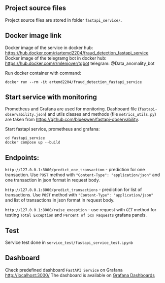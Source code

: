 ## Project source files
Project source files are stored in folder `fastapi_service/`.

## Docker image link
Docker image of the service in docker hub: 
https://hub.docker.com/r/artemd2204/fraud_detection_fastapi_service
Docker image of the telegramg bot in docker hub: 
https://hub.docker.com/r/mlenjoyer/tgbot
telegram: @Data_anomality_bot

Run docker container with command:
```commandline
docker run --rm -it artemd2204/fraud_detection_fastapi_service
```

## Start service with monitoring
Prometheus and Grafana are used for monitoring. Dashboard file (`fastapi-observability.json`) and
utils classes and methods (file `metrics_utils.py`) are taken from https://github.com/blueswen/fastapi-observability.

Start fastapi service, prometheus and grafana:
```commandline
cd fastapi_service
docker compose up --build
```

## Endpoints:

`http://127.0.0.1:8000/predict_one_transaction` - prediction for one transaction. Use `POST` method with `"Content-Type": "application/json"`
and one transaction in json format in request body.

`http://127.0.0.1:8000/predict_transactions` - prediction for list of transactions. Use `POST` method with `"Content-Type": "application/json"`
and list of transactions in json format in request body.

`http://127.0.0.1:8000/raise_exception` - use request with `GET` method for testing `Total Exception`
and `Percent of 5xx Requests` grafana panels.

## Test
Service test done in `service_test/fastapi_service_test.ipynb`

## Dashboard
Check predefined dashboard `FastAPI Service` on Grafana [http://localhost:3000/](http://localhost:3000/)
The dashboard is available on [Grafana Dashboards](https://grafana.com/grafana/dashboards/16110)
